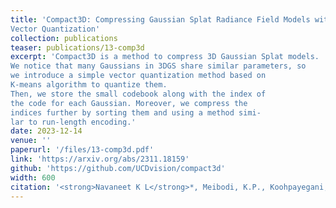 ```yaml
---
title: 'Compact3D: Compressing Gaussian Splat Radiance Field Models with
Vector Quantization'
collection: publications
teaser: publications/13-comp3d
excerpt: 'Compact3D is a method to compress 3D Gaussian Splat models.
We notice that many Gaussians in 3DGS share similar parameters, so
we introduce a simple vector quantization method based on
K-means algorithm to quantize them.
Then, we store the small codebook along with the index of
the code for each Gaussian. Moreover, we compress the
indices further by sorting them and using a method simi-
lar to run-length encoding.'
date: 2023-12-14
venue: ''
paperurl: '/files/13-comp3d.pdf'
link: 'https://arxiv.org/abs/2311.18159'
github: 'https://github.com/UCDvision/compact3d'
width: 600
citation: '<strong>Navaneet K L</strong>*, Meibodi, K.P., Koohpayegani, S.A., Pirsiavash, H., (2023). &quot;Compact3D: Compressing Gaussian Splat Radiance Field Models with Vector Quantization&quot;.'
---
```

